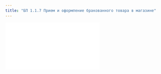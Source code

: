 ```yaml
---
title: "БП 1.1.7 Прием и оформление бракованного товара в магазине"
---
```


![](UPP/_attach/1.1.7.%20Прием%20и%20оформление%20бракованного%20товара%20в%20магазине.pdf)